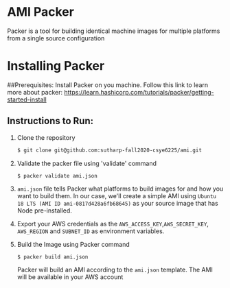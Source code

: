 # AMI Packer
Packer is a tool for building identical machine images for multiple platforms from a single source configuration

# Installing Packer

##Prerequisites: 
   Install Packer on you machine. Follow this link to learn more about packer:
   https://learn.hashicorp.com/tutorials/packer/getting-started-install

## Instructions to Run:

1. Clone the repository

    ```sh
    $ git clone git@github.com:sutharp-fall2020-csye6225/ami.git
    ```

2. Validate the packer file using 'validate' command
    ```shell script
    $ packer validate ami.json
    ```

3. `ami.json` file tells Packer what platforms to build images for and how you want to build them. In our
    case, we'll create a simple AMI using `Ubuntu 18 LTS (AMI ID ami-0817d428a6fb68645)` as your source image that has Node pre-installed.

4. Export your AWS credentials as the `AWS_ACCESS_KEY`,`AWS_SECRET_KEY`, `AWS_REGION` and `SUBNET_ID` as environment variables.

5. Build the Image using Packer command 

    ```sh
    $ packer build ami.json
    ```

    Packer will build an AMI according to the `ami.json` template. The AMI will be available in your AWS account
